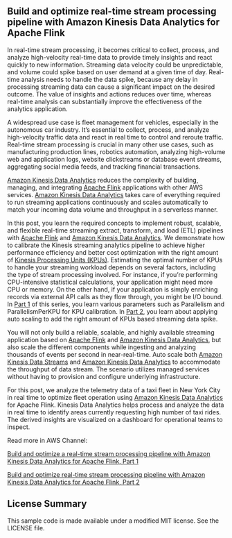 ## Build and optimize real-time stream processing pipeline with Amazon Kinesis Data Analytics for Apache Flink


In real-time stream processing, it becomes critical to collect, process, and analyze high-velocity real-time data to provide timely insights and react quickly to new information. Streaming data velocity could be unpredictable, and volume could spike based on user demand at a given time of day. Real-time analysis needs to handle the data spike, because any delay in processing streaming data can cause a significant impact on the desired outcome. The value of insights and actions reduces over time, whereas real-time analysis can substantially improve the effectiveness of the analytics application.

A widespread use case is fleet management for vehicles, especially in the autonomous car industry. It’s essential to collect, process, and analyze high-velocity traffic data and react in real time to control and reroute traffic. Real-time stream processing is crucial in many other use cases, such as manufacturing production lines, robotics automation, analyzing high-volume web and application logs, website clickstreams or database event streams, aggregating social media feeds, and tracking financial transactions.

[Amazon Kinesis Data Analytics](https://aws.amazon.com/kinesis/data-analytics/) reduces the complexity of building, managing, and integrating [Apache Flink](https://flink.apache.org/) applications with other AWS services. [Amazon Kinesis Data Analytics](https://aws.amazon.com/kinesis/data-analytics/) takes care of everything required to run streaming applications continuously and scales automatically to match your incoming data volume and throughput in a serverless manner.

In this post, you learn the required concepts to implement robust, scalable, and flexible real-time streaming extract, transform, and load (ETL) pipelines with [Apache Flink](https://flink.apache.org/) and [Amazon Kinesis Data Analytics](https://aws.amazon.com/kinesis/data-analytics/). We demonstrate how to calibrate the Kinesis streaming analytics pipeline to achieve higher performance efficiency and better cost optimization with the right amount of [Kinesis Processing Units (KPUs)](https://docs.aws.amazon.com/kinesisanalytics/latest/java/how-scaling.html). Estimating the optimal number of KPUs to handle your streaming workload depends on several factors, including the type of stream processing involved. For instance, if you’re performing CPU-intensive statistical calculations, your application might need more CPU or memory. On the other hand, if your application is simply enriching records via external API calls as they flow through, you might be I/O bound. In [Part 1](https://aws.amazon.com/blogs/big-data/part2-build-and-optimize-real-time-stream-processing-pipeline-with-amazon-kinesis-data-analytics-for-apache-flink/) of this series, you learn various parameters such as Parallelism and ParallelismPerKPU for KPU calibration. In [Part 2](https://aws.amazon.com/blogs/big-data/part2-build-and-optimize-real-time-stream-processing-pipeline-with-amazon-kinesis-data-analytics-for-apache-flink/), you learn about applying auto scaling to add the right amount of KPUs based streaming data spike.

You will not only build a reliable, scalable, and highly available streaming application based on [Apache Flink](https://flink.apache.org/) and [Amazon Kinesis Data Analytics](https://aws.amazon.com/kinesis/data-analytics/), but also scale the different components while ingesting and analyzing thousands of events per second in near-real-time. Auto scale both [Amazon Kinesis Data Streams](https://aws.amazon.com/kinesis/data-streams/) and [Amazon Kinesis Data Analytics](https://aws.amazon.com/kinesis/data-analytics/) to accommodate the throughput of data stream. The scenario utilizes managed services without having to provision and configure underlying infrastructure.

For this post, we analyze the telemetry data of a taxi fleet in New York City in real time to optimize fleet operation using [Amazon Kinesis Data Analytics](https://aws.amazon.com/kinesis/data-analytics/) for Apache Flink. Kinesis Data Analytics helps process and analyze the data in real time to identify areas currently requesting high number of taxi rides. The derived insights are visualized on a dashboard for operational teams to inspect.

Read more in AWS Channel:

[Build and optimize a real-time stream processing pipeline with Amazon Kinesis Data Analytics for Apache Flink, Part 1](https://aws.amazon.com/blogs/big-data/part1-build-and-optimize-a-real-time-stream-processing-pipeline-with-amazon-kinesis-data-analytics-for-apache-flink/)

[Build and optimize real-time stream processing pipeline with Amazon Kinesis Data Analytics for Apache Flink, Part 2](https://aws.amazon.com/blogs/big-data/part2-build-and-optimize-real-time-stream-processing-pipeline-with-amazon-kinesis-data-analytics-for-apache-flink/)

## License Summary

This sample code is made available under a modified MIT license. See the LICENSE file.